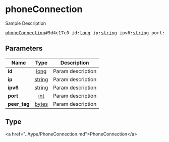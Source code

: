 # phoneConnection

Sample Description

<pre>
<a href="../constructor/phoneConnection.md">phoneConnection</a>#9d4c17c0 id:<a href="../type/long.md">long</a> ip:<a href="../type/string.md">string</a> ipv6:<a href="../type/string.md">string</a> port:<a href="../type/int.md">int</a> peer_tag:<a href="../type/bytes.md">bytes</a> = <a href="../type/PhoneConnection.md">PhoneConnection</a>;
</pre>

## Parameters

| Name | Type | Description |
|------|:----:|-------------|
| **id** | <a href="../type/long.md">long</a> | Param description |
| **ip** | <a href="../type/string.md">string</a> | Param description |
| **ipv6** | <a href="../type/string.md">string</a> | Param description |
| **port** | <a href="../type/int.md">int</a> | Param description |
| **peer_tag** | <a href="../type/bytes.md">bytes</a> | Param description |

## Type

&lt;a href=&#34;../type/PhoneConnection.md&#34;&gt;PhoneConnection&lt;/a&gt;
